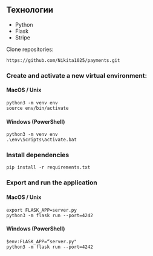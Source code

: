 ## Технологии

* Python
* Flask
* Stripe

Clone repositories:

```
https://github.com/Nikita1025/payments.git
```
### Create and activate a new virtual environment:
#### MacOS / Unix
```
python3 -m venv env
source env/bin/activate 
```
#### Windows (PowerShell)
```
python3 -m venv env
.\env\Scripts\activate.bat
```


### Install dependencies

```
pip install -r requirements.txt
```

### Export and run the application

#### MacOS / Unix
```
export FLASK_APP=server.py
python3 -m flask run --port=4242
```
#### Windows (PowerShell)
```
$env:FLASK_APP=“server.py"
python3 -m flask run --port=4242
```
